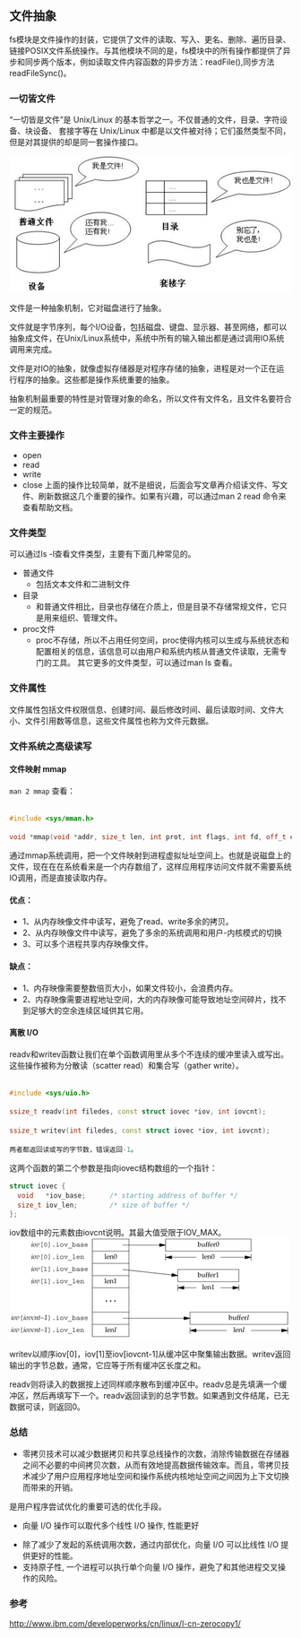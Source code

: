 
## 文件抽象

fs模块是文件操作的封装，它提供了文件的读取、写入、更名、删除、遍历目录、链接POSIX文件系统操作。与其他模块不同的是，fs模块中的所有操作都提供了异步和同步两个版本，例如读取文件内容函数的异步方法：readFile(),同步方法readFileSync()。


### 一切皆文件
“一切皆是文件”是 Unix/Linux 的基本哲学之一。不仅普通的文件，目录、字符设备、块设备、 套接字等在 Unix/Linux 中都是以文件被对待；它们虽然类型不同，但是对其提供的却是同一套操作接口。

![](unix-file.jpg)

文件是一种抽象机制，它对磁盘进行了抽象。

文件就是字节序列，每个I/O设备，包括磁盘、键盘、显示器、甚至网络，都可以抽象成文件，在Unix/Linux系统中，系统中所有的输入输出都是通过调用IO系统调用来完成。

文件是对IO的抽象，就像虚拟存储器是对程序存储的抽象，进程是对一个正在运行程序的抽象。这些都是操作系统重要的抽象。

抽象机制最重要的特性是对管理对象的命名，所以文件有文件名，且文件名要符合一定的规范。


### 文件主要操作
- open
- read
- write
- close
上面的操作比较简单，就不是细说，后面会写文章再介绍读文件、写文件、刷新数据这几个重要的操作。如果有兴趣，可以通过man 2 read 命令来查看帮助文档。


### 文件类型
可以通过ls -l查看文件类型，主要有下面几种常见的。
- 普通文件
  - 包括文本文件和二进制文件
- 目录 
  - 和普通文件相比，目录也存储在介质上，但是目录不存储常规文件，它只是用来组织、管理文件。
- proc文件
  - proc不存储，所以不占用任何空间，proc使得内核可以生成与系统状态和配置相关的信息，该信息可以由用户和系统内核从普通文件读取，无需专门的工具。
其它更多的文件类型，可以通过man ls 查看。


### 文件属性
文件属性包括文件权限信息、创建时间、最后修改时间、最后读取时间、文件大小、文件引用数等信息，这些文件属性也称为文件元数据。


### 文件系统之高级读写
#### 文件映射 mmap

`man 2 mmap` 查看：

```c++

#include <sys/mman.h>

void *mmap(void *addr, size_t len, int prot, int flags, int fd, off_t offset);

```
通过mmap系统调用，把一个文件映射到进程虚拟址址空间上。也就是说磁盘上的文件，现在在在系统看来是一个内存数组了，这样应用程序访问文件就不需要系统IO调用，而是直接读取内存。

#### 优点： 
* 1、从内存映像文件中读写，避免了read、write多余的拷贝。 
* 2、从内存映像文件中读写，避免了多余的系统调用和用户-内核模式的切换 
* 3、可以多个进程共享内存映像文件。

#### 缺点： 
* 1、内存映像需要整数倍页大小，如果文件较小，会浪费内存。 
* 2、内存映像需要进程地址空间，大的内存映像可能导致地址空间碎片，找不到足够大的空余连续区域供其它用。 


#### 离散 I/O 
readv和writev函数让我们在单个函数调用里从多个不连续的缓冲里读入或写出。这些操作被称为分散读（scatter read）和集合写（gather write）。

```c++

#include <sys/uio.h>

ssize_t readv(int filedes, const struct iovec *iov, int iovcnt);

ssize_t writev(int filedes, const struct iovec *iov, int iovcnt);

两者都返回读或写的字节数，错误返回-1。
```
这两个函数的第二个参数是指向iovec结构数组的一个指针：
```c++
struct iovec {
  void   *iov_base;      /* starting address of buffer */
  size_t iov_len;        /* size of buffer */
};
```
iov数组中的元素数由iovcnt说明。其最大值受限于IOV_MAX。
![](14fig27.gif)

writev以顺序iov[0]，iov[1]至iov[iovcnt-1]从缓冲区中聚集输出数据。writev返回输出的字节总数，通常，它应等于所有缓冲区长度之和。

readv则将读入的数据按上述同样顺序散布到缓冲区中。readv总是先填满一个缓冲区，然后再填写下一个。readv返回读到的总字节数。如果遇到文件结尾，已无数据可读，则返回0。


### 总结
* 零拷贝技术可以减少数据拷贝和共享总线操作的次数，消除传输数据在存储器之间不必要的中间拷贝次数，从而有效地提高数据传输效率。而且，零拷贝技术减少了用户应用程序地址空间和操作系统内核地址空间之间因为上下文切换而带来的开销。

是用户程序尝试优化的重要可选的优化手段。

* 向量 I/O 操作可以取代多个线性 I/O 操作, 性能更好

 - 除了减少了发起的系统调用次数，通过内部优化，向量 I/O 可以比线性 I/O 提供更好的性能。
 - 支持原子性, 一个进程可以执行单个向量 I/O 操作，避免了和其他进程交叉操作的风险。

### 参考
http://www.ibm.com/developerworks/cn/linux/l-cn-zerocopy1/
